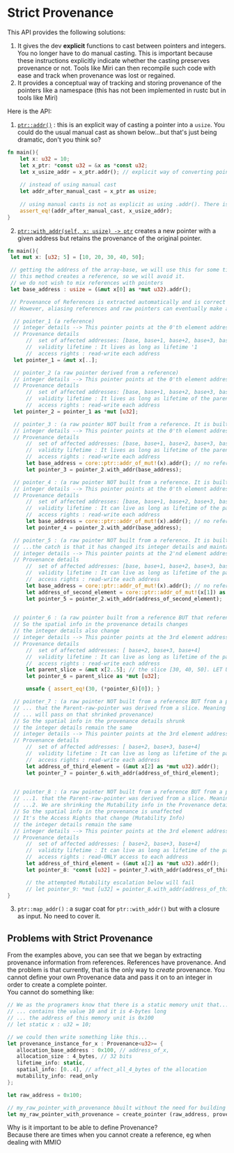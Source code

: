 # Strict Provenance

This API provides the following solutions:  
1. It gives the dev **explicit** functions to cast between pointers and integers. You no longer have to do manual casting. This is important because these instructions explicitly indicate whether the casting preserves provenance or not. Tools like Miri can then recompile such code with ease and track when provenance was lost or regained.  
2. It provides a conceptual way of tracking and storing provenance of the pointers like a namespace (this has not been implemented in rustc but in tools like Miri)

Here is the API:  

1. [`ptr::addr()`](https://doc.rust-lang.org/core/primitive.pointer.html#method.addr) : this is an explicit way of casting a pointer into a `usize`. You could do the usual manual cast as shown below...but that's just being dramatic, don't you think so?  
```rust
fn main(){
    let x: u32 = 10;
    let x_ptr: *const u32 = &x as *const u32;  
    let x_usize_addr = x_ptr.addr(); // explicit way of converting pointer to usize
 
    // instead of using manual cast
    let addr_after_manual_cast = x_ptr as usize;
    
    // using manual casts is not as explicit as using .addr(). There is no effect, it's just a matter of principle
    assert_eq!(addr_after_manual_cast, x_usize_addr);
}
```

2. [`ptr::with_addr(self, x: usize) -> ptr`](https://doc.rust-lang.org/core/primitive.pointer.html#method.with_addr) creates a new pointer with a given address but retains the provenance of the original pointer.  
```rust
fn main(){
 let mut x: [u32; 5] = [10, 20, 30, 40, 50];

 // getting the address of the array-base, we will use this for some time
 // this method creates a reference, so we will avoid it.  
 // we do not wish to mix references with pointers
 let base_address : usize = (&mut x[0] as *mut u32).addr();

 // Provenance of References is extracted automatically and is correct since references cannot be created from invalid memory...
 // However, aliasing references and raw pointers can eventually make a reference invalid.

  // pointer_1 (a reference)
  // integer details --> This pointer points at the 0'th element address, ie. the base of the allocation
  // Provenance details
      //  set of affected addresses: [base, base+1, base+2, base+3, base+4]
      //  validity lifetime : It lives as long as lifetime '1
      //  access rights : read-write each address
  let pointer_1 = &mut x[..]; 

  // pointer_2 (a raw pointer derived from a reference)
  // integer details --> This pointer points at the 0'th element address, ie. the base of the allocation
  // Provenance details
      //  set of affected addresses: [base, base+1, base+2, base+3, base+4]
      //  validity lifetime : It lives as long as lifetime of the parent reference ie a lifetime of '1 just like pointer_1
      //  access rights : read-write each address
  let pointer_2 = pointer_1 as *mut [u32]; 

  // pointer_3 : (a raw pointer NOT built from a reference. It is built from another raw pointer)- we will build it slowly, observe the steps
  // integer details --> This pointer points at the 0'th element address, ie. the base of the allocation
  // Provenance details
      //  set of affected addresses: [base, base+1, base+2, base+3, base+4]
      //  validity lifetime : It lives as long as lifetime of the parent reference ie a lifetime of '1 just like pointer_1
      //  access rights : read-write each address
      let base_address = core::ptr::addr_of_mut!(x).addr(); // no reference involved in address instruction
      let pointer_3 = pointer_2.with_addr(base_address);

  // pointer_4 : (a raw pointer NOT built from a reference. It is built from another raw pointer)- we will build it slowly, observe the steps
  // integer details --> This pointer points at the 0'th element address, ie. the base of the allocation
  // Provenance details
      //  set of affected addresses: [base, base+1, base+2, base+3, base+4]
      //  validity lifetime : It can live as long as lifetime of the parent reference ie a lifetime of less_or_equal '1 just like pointer_2
      //  access rights : read-write each address
      let base_address = core::ptr::addr_of_mut!(x).addr(); // no reference involved in address instruction
      let pointer_4 = pointer_2.with_addr(base_address);

  // pointer_5 : (a raw pointer NOT built from a reference. It is built from another raw pointer BUT 
  // ...the catch is that it has changed its integer details and maintained provenance details)
  // integer details --> This pointer points at the 2'nd element address, ie. the base+1
  // Provenance details
      //  set of affected addresses: [base, base+1, base+2, base+3, base+4]
      //  validity lifetime : It can live as long as lifetime of the parent reference ie a lifetime of less_or_equal '1 just like pointer_2
      //  access rights : read-write each address
      let base_address = core::ptr::addr_of_mut!(x).addr(); // no reference involved in address instruction
      let address_of_second_element = core::ptr::addr_of_mut!(x[1]) as usize; // we could have done pointer arithmetic but I like this one
      let pointer_5 = pointer_2.with_addr(address_of_second_element);

  
  // pointer_6 : (a raw pointer built from a reference BUT that reference is a slice)
  // So the spatial info in the provenance details changes
  // the integer details also change
  // integer details --> This pointer points at the 3rd element address, ie. the base+2
  // Provenance details
      //  set of affected addresses: [ base+2, base+3, base+4]
      //  validity lifetime : It can live as long as lifetime of the parent reference ie a lifetime of less_or_equal '2 just like the parent_slice
      //  access rights : read-write each address
      let parent_slice = &mut x[2..5]; // the slice [30, 40, 50]. LET US ASSUME THIS SLICE HAS '2 LIFETIME
      let pointer_6 = parent_slice as *mut [u32];

      unsafe { assert_eq!(30, (*pointer_6)[0]); }

  // pointer_7 : (a raw pointer NOT built from a reference BUT from a parent-raw-pointer. The catch is ...
  // ... that the Parent-raw-pointer was derived from a slice. Meaning it had a shrinked provenance beforehand, and it ...
  // ... will pass on that shrinked provenance)
  // So the spatial info in the provenance details shrunk
  // the integer details remain the same
  // integer details --> This pointer points at the 3rd element address, ie. the base+2
  // Provenance details
      //  set of affected addresses: [ base+2, base+3, base+4]
      //  validity lifetime : It can live as long as lifetime of the parent_pointer ie a lifetime of less_or_equal '2 just like the parent_pointer borrowed from parent_slice
      //  access rights : read-write each address
      let address_of_third_element = (&mut x[2] as *mut u32).addr();
      let pointer_7 = pointer_6.with_addr(address_of_third_element);

  
  // pointer_8 : (a raw pointer NOT built from a reference BUT from a parent-raw-pointer. There are 2 catches...
  // ...1. that the Parent-raw-pointer was derived from a slice. Meaning it had a shrinked provenance beforehand
  // ...2. We are shrinking the Mutability info in the Provenance details. The new pointer is a read-only pointer
  // So the spatial info in the provenance is unaffected
  // It's the Access Rights that change (Mutability Info)
  // the integer details remain the same
  // integer details --> This pointer points at the 3rd element address, ie. the base+2
  // Provenance details
      //  set of affected addresses: [ base+2, base+3, base+4]
      //  validity lifetime : It can live as long as lifetime of the parent_pointer ie a lifetime of less_or_equal '2 just like the parent_pointer borrowed from parent_slice
      //  access rights : read-ONLY access to each address
      let address_of_third_element = (&mut x[2] as *mut u32).addr();
      let pointer_8: *const [u32] = pointer_7.with_addr(address_of_third_element); // Shrinking Mutability

      // the attempted Mutability escalation below will fail
      // let pointer_9: *mut [u32] = pointer_8.with_addr(address_of_third_element); // compilation error
}
```
3. `ptr::map_addr()` : a sugar coat for `ptr::with_addr()` but with a closure as input. No need to cover it.  


## Problems with Strict Provenance

From the examples above, you can see that we began by extracting provenance information from references. References have provenance. And the problem is that currently, that is the only way to *create* provenance. You cannot define your own Provenance data and pass it on to an integer in order to create a complete pointer.  
You cannot do something like: 
```rust
// We as the programers know that there is a static memory unit that...
// ... contains the value 10 and it is 4-bytes long  
// ... the address of this memory unit is 0x100
// let static x : u32 = 10;

// we could then write something like this...
let provenance_instance_for_x : Provenance<u32>= {
   allocation_base_address : 0x100, // address_of_x,
   allocation_size : 4_bytes, // 32 bits
   lifetime_info: static,
   spatial_info: [0..4], // affect_all_4_bytes of the allocation
   mutability_info: read_only
};

let raw_address = 0x100;

// my_raw_pointer_with_provenance bbuilt without the need for building a reference first
let my_raw_pointer_with_provenance = create_pointer (raw_address, provenance_instance_for_x);
```

Why is it important to be able to define Provenance?  
Because there are times when you cannot create a reference, eg when dealing with MMIO  




